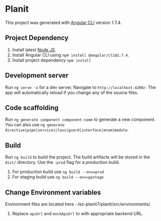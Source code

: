 # Planit

This project was generated with [Angular CLI](https://github.com/angular/angular-cli) version 1.7.4.

## Project Dependency
1. Install latest [Node JS](https://nodejs.org/en/).
2. Install Angular CLI using `npm install @angular/cli@1.7.4`.
3. Install project dependency `npm install`

## Development server

Run `ng serve -o` for a dev server. Navigate to `http://localhost:4200/`. The app will automatically reload if you change any of the source files.

## Code scaffolding

Run `ng generate component component-name` to generate a new component. 
You can also use `ng generate directive|pipe|service|class|guard|interface|enum|module`.

## Build

Run `ng build` to build the project. The build artifacts will be stored in the `dist/` directory. Use the `-prod` flag for a production build.
1. For production build use `ng build --env=prod`
2. For staging build use `ng build --env=ppstage`

## Change Environment variables

Environment files are located here : /ez-planit7/planit/src/environments/.
1. Replace `apiUrl` and `mockApiUrl` to with appropriate backend URL.
